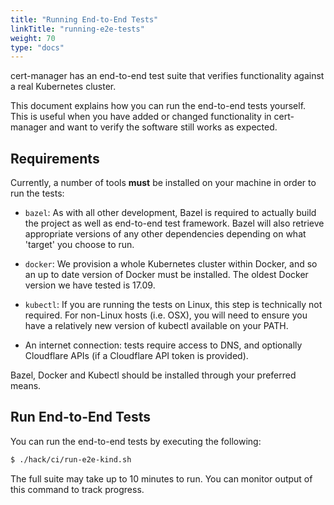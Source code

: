 ```yaml
---
title: "Running End-to-End Tests"
linkTitle: "running-e2e-tests"
weight: 70
type: "docs"
---
```


cert-manager has an end-to-end test suite that verifies functionality against a
real Kubernetes cluster.

This document explains how you can run the end-to-end tests yourself.  This is
useful when you have added or changed functionality in cert-manager and want to
verify the software still works as expected.

## Requirements

Currently, a number of tools **must** be installed on your machine in order to
run the tests:

- `bazel`: As with all other development, Bazel is required to actually build
  the project as well as end-to-end test framework. Bazel will also retrieve
  appropriate versions of any other dependencies depending on what 'target' you
  choose to run.

- `docker`: We provision a whole Kubernetes cluster within Docker, and so an up
  to date version of Docker must be installed. The oldest Docker version we have
  tested is 17.09.

- `kubectl`:  If you are running the tests on Linux, this step is technically
  not required. For non-Linux hosts (i.e. OSX), you will need to ensure you have
  a relatively new version of kubectl available on your PATH.

- An internet connection: tests require access to DNS, and optionally Cloudflare
  APIs (if a Cloudflare API token is provided).

Bazel, Docker and Kubectl should be installed through your preferred means.

## Run End-to-End Tests

You can run the end-to-end tests by executing the following:

```bash
$ ./hack/ci/run-e2e-kind.sh
```

The full suite may take up to 10 minutes to run.
You can monitor output of this command to track progress.
